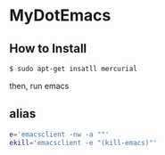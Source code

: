 # MyDotEmacs

## How to Install
```sh
$ sudo apt-get insatll mercurial
```

then, run emacs

## alias
```sh
e='emacsclient -nw -a ""'
ekill='emacsclient -e "(kill-emacs)"'
```
